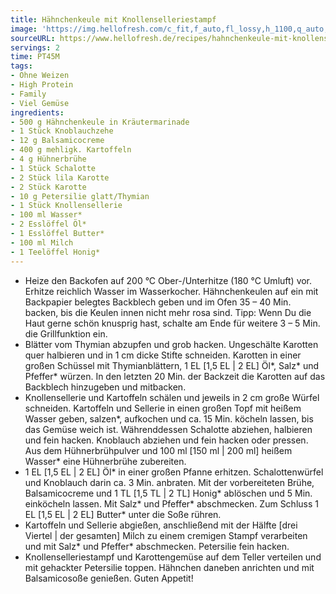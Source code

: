 ```yaml
---
title: Hähnchenkeule mit Knollenselleriestampf
image: 'https://img.hellofresh.com/c_fit,f_auto,fl_lossy,h_1100,q_auto,w_2600/hellofresh_s3/image/hahnchenkeule-mit-knollenselleriestampf-747388d9.jpg'
sourceURL: https://www.hellofresh.de/recipes/hahnchenkeule-mit-knollenselleriestampf-62fbdf20a22766e1b606640d
servings: 2
time: PT45M
tags:
- Ohne Weizen
- High Protein
- Family
- Viel Gemüse
ingredients:
- 500 g Hähnchenkeule in Kräutermarinade
- 1 Stück Knoblauchzehe
- 12 g Balsamicocreme
- 400 g mehligk. Kartoffeln
- 4 g Hühnerbrühe
- 1 Stück Schalotte
- 2 Stück lila Karotte
- 2 Stück Karotte
- 10 g Petersilie glatt/Thymian
- 1 Stück Knollensellerie
- 100 ml Wasser*
- 2 Esslöffel Öl*
- 1 Esslöffel Butter*
- 100 ml Milch
- 1 Teelöffel Honig*
---
```


- Heize den Backofen auf 200 °C Ober-/Unterhitze (180 °C Umluft) vor.  Erhitze reichlich Wasser im Wasserkocher.  Hähnchenkeulen auf ein mit Backpapier belegtes Backblech geben und im Ofen 35 – 40 Min. backen, bis die Keulen innen nicht mehr rosa sind.  Tipp: Wenn Du die Haut gerne schön knusprig hast, schalte am Ende für weitere 3 – 5 Min. die Grillfunktion ein.
- Blätter vom Thymian abzupfen und grob hacken.  Ungeschälte Karotten quer halbieren und in 1 cm dicke Stifte schneiden.  Karotten in einer großen Schüssel mit Thymianblättern, 1 EL [1,5 EL | 2 EL] Öl\*, Salz\* und Pfeffer\* würzen.  In den letzten 20 Min. der Backzeit die Karotten auf das Backblech hinzugeben und mitbacken.
- Knollensellerie und Kartoffeln schälen und jeweils in 2 cm große Würfel schneiden. Kartoffeln und Sellerie in einen großen Topf mit heißem Wasser geben, salzen\*, aufkochen und ca. 15 Min. köcheln lassen, bis das Gemüse weich ist.  Währenddessen Schalotte abziehen, halbieren und fein hacken.  Knoblauch abziehen und fein hacken oder pressen.  Aus dem Hühnerbrühpulver und 100 ml [150 ml | 200 ml] heißem Wasser\* eine Hühnerbrühe zubereiten.
- 1 EL [1,5 EL | 2 EL] Öl\* in einer großen Pfanne erhitzen. Schalottenwürfel und Knoblauch darin ca. 3 Min. anbraten.  Mit der vorbereiteten Brühe, Balsamicocreme und 1 TL [1,5 TL | 2 TL] Honig\* ablöschen und 5 Min. einköcheln lassen. Mit Salz\* und Pfeffer\* abschmecken.  Zum Schluss 1 EL [1,5 EL | 2 EL] Butter\* unter die Soße rühren.
- Kartoffeln und Sellerie abgießen, anschließend mit der Hälfte [drei Viertel | der gesamten] Milch zu einem cremigen Stampf verarbeiten und mit Salz\* und Pfeffer\* abschmecken.  Petersilie fein hacken.
- Knollenselleriestampf und Karottengemüse auf dem Teller verteilen und mit gehackter Petersilie toppen.  Hähnchen daneben anrichten und mit Balsamicosoße genießen.  Guten Appetit!
